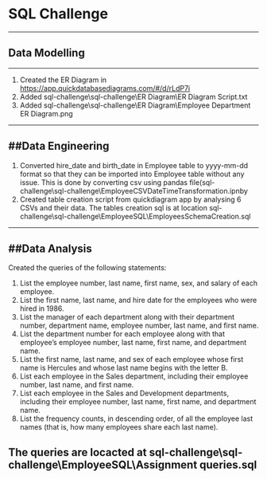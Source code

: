 # SQL Challenge
----
## Data Modelling
----
1. Created the ER Diagram in https://app.quickdatabasediagrams.com/#/d/rLdP7i
1. Added sql-challenge\sql-challenge\ER Diagram\ER Diagram Script.txt
1. Added sql-challenge\sql-challenge\ER Diagram\Employee Department ER Diagram.png
----
##Data Engineering
----
1. Converted hire_date and birth_date in Employee table to yyyy-mm-dd format so that they can be imported into Employee table without any issue. This is done by converting csv using pandas file(sql-challenge\sql-challenge\EmployeeCSVDateTimeTransformation.ipnby
1. Created table creation script from quickdiagram app by analysing 6 CSVs and their data. The tables creation sql is at location sql-challenge\sql-challenge\EmployeeSQL\EmployeesSchemaCreation.sql
----
##Data Analysis
----
Created the queries of the following statements: 
1. List the employee number, last name, first name, sex, and salary of each employee. 
1. List the first name, last name, and hire date for the employees who were hired in 1986. 
1. List the manager of each department along with their department number, department name, employee number, last name, and first name. 
1. List the department number for each employee along with that employee’s employee number, last name, first name, and department name. 
1. List the first name, last name, and sex of each employee whose first name is Hercules and whose last name begins with the letter B. 
1. List each employee in the Sales department, including their employee number, last name, and first name. 
1. List each employee in the Sales and Development departments, including their employee number, last name, first name, and department name. 
1. List the frequency counts, in descending order, of all the employee last names (that is, how many employees share each last name). 

The queries are locacted at sql-challenge\sql-challenge\EmployeeSQL\Assignment queries.sql
----
